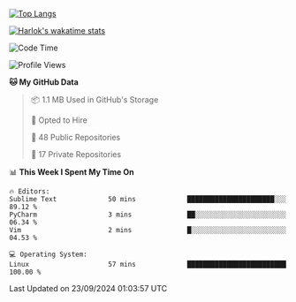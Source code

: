 [![Top Langs](https://github-readme-stats.vercel.app/api/top-langs/?username=remisiki&theme=dracula&layout=compact&hide=Jupyter%20Notebook,CSS,HTML&langs_count=10&exclude_repo=GMM-Demux-GUI)](https://github.com/anuraghazra/github-readme-stats)

[![Harlok's wakatime stats](https://github-readme-stats.vercel.app/api/wakatime?username=@remisiki&theme=dracula&layout=compact&langs_count=10&hide=other,html,css,text,json,markdown,jupyter)](https://github.com/anuraghazra/github-readme-stats)

<!--START_SECTION:waka-->
![Code Time](http://img.shields.io/badge/Code%20Time-857%20hrs%205%20mins-blue)

![Profile Views](http://img.shields.io/badge/Profile%20Views-0-blue)

**🐱 My GitHub Data** 

> 📦 1.1 MB Used in GitHub's Storage 
 > 
> 💼 Opted to Hire
 > 
> 📜 48 Public Repositories 
 > 
> 🔑 17 Private Repositories 
 > 
📊 **This Week I Spent My Time On** 

```text
🔥 Editors: 
Sublime Text             50 mins             ██████████████████████░░░   89.12 % 
PyCharm                  3 mins              ██░░░░░░░░░░░░░░░░░░░░░░░   06.34 % 
Vim                      2 mins              █░░░░░░░░░░░░░░░░░░░░░░░░   04.53 % 

💻 Operating System: 
Linux                    57 mins             █████████████████████████   100.00 % 
```


 Last Updated on 23/09/2024 01:03:57 UTC
<!--END_SECTION:waka-->
